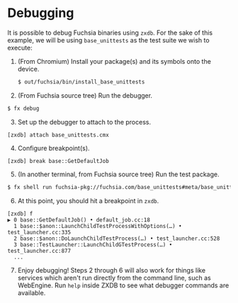 # Debugging

It is possible to debug Fuchsia binaries using `zxdb`. For the sake of this
example, we will be using `base_unittests` as the test suite we wish to execute:

1. (From Chromium) Install your package(s) and its symbols onto the device.

   ```bash
   $ out/fuchsia/bin/install_base_unittests
   ```

2. (From Fuchsia source tree) Run the debugger.

  ```bash
  $ fx debug
  ```

3. Set up the debugger to attach to the process.

  ```
  [zxdb] attach base_unittests.cmx
  ```

4. Configure breakpoint(s).

  ```
  [zxdb] break base::GetDefaultJob
  ```

5. (In another terminal, from Fuchsia source tree) Run the test package.

  ```bash
  $ fx shell run fuchsia-pkg://fuchsia.com/base_unittests#meta/base_unittests.cmx
  ```

6. At this point, you should hit a breakpoint in `zxdb`.

  ```
  [zxdb] f
  ▶ 0 base::GetDefaultJob() • default_job.cc:18
    1 base::$anon::LaunchChildTestProcessWithOptions(…) • test_launcher.cc:335
    2 base::$anon::DoLaunchChildTestProcess(…) • test_launcher.cc:528
    3 base::TestLauncher::LaunchChildGTestProcess(…) • test_launcher.cc:877
    ...
  ```

7. Enjoy debugging! Steps 2 through 6 will also work for things like services
   which aren't run directly from the command line, such as WebEngine.
   Run `help` inside ZXDB to see what debugger commands are available.